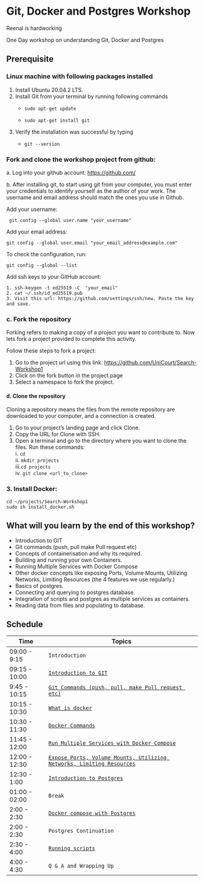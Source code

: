 # Git, Docker and Postgres Workshop
Reenal is hardworking

One Day workshop on understanding Git, Docker and Postgres

## Prerequisite
### Linux machine with following packages installed
  1. Install Ubuntu 20.04.2 LTS.
  2. Install Git from your terminal by running following commands
     -   ```
         sudo apt-get update
         ```
     -   ```
         sudo apt-get install git
         ```
  3. Verify the installation was successful by typing
     -   ```
         git --version

### Fork and clone the workshop project from github:
 a. Log into your github account: https://github.com/ 

 b. After installing git, to start using git from your computer, you must enter your credentials to identify yourself as the author of your work. The username and email address should match the ones you use in Github.

Add your username: 

     git config --global user.name "your_username"


Add your email address:

    git config --global user.email "your_email_address@example.com"

To check the configuration, run:

    git config --global --list

Add ssh keys to your GitHub account:

    1. ssh-keygen -t ed25519 -C  "your_email"
    2. cat ~/.ssh/id_ed25519.pub
    3. Visit this url: https://github.com/settings/ssh/new. Paste the key and save.

### c. Fork the repository
Forking refers to making a copy of a project you want to contribute to. 
Now lets fork a project provided to complete this activity. 

Follow these steps to fork a project:

1. Go to the project url using this link: https://github.com/UniCourt/Search-Workshop1
2. Click on the fork button in the project page
3. Select a namespace to fork the project.


#### d. Clone the repository
Cloning a repository means the files from the remote repository are downloaded to your computer, 
and a connection is created.

1. Go to your project’s landing page and click Clone.
2. Copy the URL for Clone with SSH.
3. Open a terminal and go to the directory where you want to clone the files. Run these commands: \
i.  ```cd``` \
ii. ```mkdir projects``` \
iii.```cd projects``` \
iv. ```git clone <url_to_clone>``` 

### 3. Install Docker:
```cd ~/projects/Search-Workshop1```\
```sudo sh install_docker.sh```

## What will you learn by the end of this workshop?
- Introduction to GIT
- Git commands (push, pull make Pull request etc)
- Concepts of containerisation and why its required.
- Building and running your own Containers.
- Running Multiple Services with Docker Compose
- Other docker concepts like exposing Ports, Volume Mounts, Utilizing Networks, Limiting Resources (the 4 features we use regularly.)
- Basics of postgres.
- Connecting and querying to postgres database.
- Integration of scripts and postgres as multiple services as containers.
- Reading data from files and populating to database.

## Schedule
| Time            | Topics
|-----------------|-------
| 09:00 - 9:15   |  `Introduction`
| 09:15 - 10:00   |  [`Introduction to GIT`](docs/git/git_intro.md)
| 9:45 - 10:15   |  [`Git Commands (push, pull, make Pull request etc)`](docs/git/git.md)
| 10:15 - 10:30   |  [`What is docker`](docs/docker/docker_intro.md)
| 10:30 - 11:30   |  [`Docker Commands`](docs/docker/docker_commands.md)
| 11:45 - 12:00    | [`Run Multiple Services with Docker Compose`](docs/docker/docker_compose.md)
| 12:00 -  12:30  |  [`Expose Ports, Volume Mounts, Utilizing Networks, Limiting Resources`](docs/docker/docker_volume_mount.md)
| 12:30 - 1:00   | [`Introduction to Postgres`](docs/postgres/README.md)
| 01:00 - 02:00   |  `Break`
| 2:00 -  2:30  |  [`Docker compose with Postgres`](docs/script/script_1.md)
| 2:00 -  2:30    |  `Postgres Continuation`
| 2:30 -  4:00    |  [`Running scripts`](docs/script/script_2.md)
| 4:00 -  4:30    |  `Q & A and Wrapping Up`
